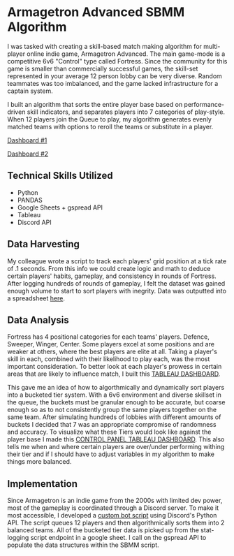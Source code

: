 # Armagetron Advanced SBMM Algorithm
I was tasked with creating a skill-based match making algorithm for multi-player online indie game, Armagetron Advanced. The main game-mode is a competitive 6v6 "Control" type called Fortress. Since the community for this game is smaller than commercially successful games, the skill-set represented in your average 12 person lobby can be very diverse. Random teammates was too imbalanced, and the game lacked infrastructure for a captain system. 

I built an algorithm that sorts the entire player base based on performance-driven skill indicators, and separates players into 7 categories of play-style. When 12 players join the Queue to play, my algorithm generates evenly matched teams with options to reroll the teams or substitute in a player. 

[Dashboard #1](https://public.tableau.com/app/profile/andrew.g.edwards/viz/FortStats/CTRATKS)

[Dashboard #2](https://public.tableau.com/app/profile/andrew.g.edwards/viz/FortTierControlPanel/Dashboard1)

## Technical Skills Utilized
- Python
- PANDAS
- Google Sheets + gspread API
- Tableau
- Discord API

## Data Harvesting
My colleague wrote a script to track each players' grid position at a tick rate of .1 seconds. From this info we could create logic and math to deduce certain players' habits, gameplay, and consistency in rounds of Fortress. After logging hundreds of rounds of gameplay, I felt the dataset was gained enough volume to start to sort players with inegrity. Data was outputted into a spreadsheet [here](https://docs.google.com/spreadsheets/d/16bRczYQ67d-naU9cHHas0htSFBct_ruu4xmcdI88Q28/edit#gid=2025326523).

## Data Analysis
Fortress has 4 positional categories for each teams' players. Defence, Sweeper, Winger, Center. Some players excel at some positions and are weaker at others, where the best players are elite at all. Taking a player's skill in each, combined with their likelihood to play each, was the most important consideration. To better look at each player's prowess in certain areas that are likely to influence match, I built this [TABLEAU DASHBOARD](https://public.tableau.com/app/profile/andrew.g.edwards/viz/FortStats/CTRATKS).

This gave me an idea of how to algorthmically and dynamically sort players into a bucketed tier system. With a 6v6 environment and diverse skillset in the queue, the buckets must be granular enough to be accurate, but coarse enough so as to not consistently group the same players together on the same team. After simulating hundreds of lobbies with different amounts of buckets I decided that 7 was an appropriate compromise of randomness and accuracy. To visualize what these Tiers would look like against the player base I made this [CONTROL PANEL TABLEAU DASHBOARD](https://public.tableau.com/app/profile/andrew.g.edwards/viz/FortTierControlPanel/Dashboard1). This also tells me when and where certain players are over/under performing withing their tier and if I should have to adjust variables in my algorithm to make things more balanced.

## Implementation
Since Armagetron is an indie game from the 2000s with limited dev power, most of the gameplay is coordinated through a Discord server. To make it most accessible, I developed a [custom bot script](https://github.com/andrew-g-edwards/data-science-portfolio/blob/main/armagetron-advanced/tron-sbmm.py) using Discord's Python API. The script queues 12 players and then algorithmically sorts them into 2 balanced teams. All of the bucketed tier data is picked up from the stat-logging script endpoint in a google sheet. I call on the gspread API to populate the data structures within the SBMM script.
